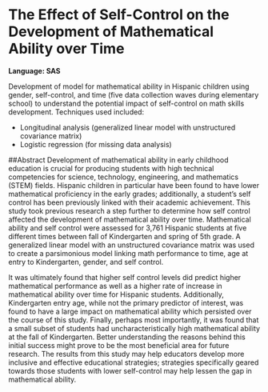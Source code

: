 # The Effect of Self-Control on the Development of Mathematical Ability over Time

__Language: SAS__

Development of model for mathematical ability in Hispanic children using gender, self-control, and time (five data collection waves during 
elementary school) to understand the potential impact of self-control on math skills development.  Techniques used included:
  -  Longitudinal analysis (generalized linear model with unstructured covariance matrix)
  -  Logistic regression (for missing data analysis)

##Abstract
Development of mathematical ability in early childhood education is crucial for producing students with high technical competencies for 
science, technology, engineering, and mathematics (STEM) fields.  Hispanic children in particular have been found to have lower 
mathematical proficiency in the early grades; additionally, a student’s self control has been previously linked with their academic 
achievement.  This study took previous research a step further to determine how self control affected the development of mathematical 
ability over time.  Mathematical ability and self control were assessed for 3,761 Hispanic students at five different times between fall 
of Kindergarten and spring of 5th grade.  A generalized linear model with an unstructured covariance matrix was used to create a 
parsimonious model linking math performance to time, age at entry to Kindergarten, gender, and self control.

It was ultimately found that higher self control levels did predict higher mathematical performance as well as a higher rate of increase 
in mathematical ability over time for Hispanic students.  Additionally, Kindergarten entry age, while not the primary predictor of 
interest, was found to have a large impact on mathematical ability which persisted over the course of this study.  Finally, perhaps most 
importantly, it was found that a small subset of students had uncharacteristically high mathematical ability at the fall of Kindergarten.  Better understanding the reasons behind this initial success might prove to be the most beneficial area for future research.  The results 
from this study may help educators develop more inclusive and effective educational strategies; strategies specifically geared towards 
those students with lower self-control may help lessen the gap in mathematical ability.
